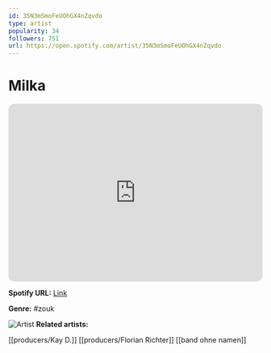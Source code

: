 ```yaml
---
id: 35N3mSmoFeUOhGX4nZqvdo
type: artist
popularity: 34
followers: 751
url: https://open.spotify.com/artist/35N3mSmoFeUOhGX4nZqvdo
---
```

# Milka

<iframe style="border-radius:12px" src="https://open.spotify.com/embed/artist/35N3mSmoFeUOhGX4nZqvdo" width="100%" height="352" frameBorder="0" allowfullscreen="" allow="autoplay; clipboard-write; encrypted-media; fullscreen; picture-in-picture" loading="lazy"></iframe>

**Spotify URL:** [Link](https://open.spotify.com/artist/35N3mSmoFeUOhGX4nZqvdo)

**Genre:**  #zouk

![Artist](https://i.scdn.co/image/ab67616d0000b2734c24ee33a966229a3c878ec9)
**Related artists:**

[[producers/Kay D.]]
[[producers/Florian Richter]]
[[band ohne namen]]

